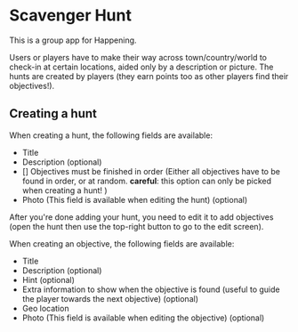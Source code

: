 # Scavenger Hunt
This is a group app for Happening.

Users or players have to make their way across town/country/world to check-in at certain locations, aided only by a description or picture. The hunts are created by players (they earn points too as other players find their objectives!).

## Creating a hunt
When creating a hunt, the following fields are available:

 * Title
 * Description (optional)
 * [] Objectives must be finished in order (Either all objectives have to be found in order, or at random. __careful__: this option can only be picked when creating a hunt! )
 * Photo (This field is available when editing the hunt) (optional)

After you're done adding your hunt, you need to edit it to add objectives (open the hunt then use the top-right button to go to the edit screen).

When creating an objective, the following fields are available:

 * Title
 * Description (optional)
 * Hint (optional)
 * Extra information to show when the objective is found (useful to guide the player towards the next objective) (optional)
 * Geo location
 * Photo  (This field is available when editing the objective) (optional)